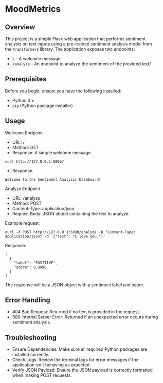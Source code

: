 # MoodMetrics
## Overview

This project is a simple Flask web application that performs sentiment analysis on text inputs using a pre-trained sentiment analysis model from the `transformers` library. The application exposes two endpoints:
- `\` - A welcome message
- `/analyze` - An endpoint to analyze the sentiment of the provided text/

## Prerequisites
Before you begin, ensure you have the following installed:
- Python 3.x
- `pip` (Python package installer)

## Usage
Welcome Endpoint
- URL: /
- Method: GET
- Response: A simple welcome message.
```
curl http://127.0.0.1:5000/
```
- Response:
```
Welcome to the Sentiment Analysis Dashboard!
```
Analyze Endpoint
- URL: /analyze
- Method: POST
- Content-Type: application/json
- Request Body: JSON object containing the text to analyze.

Example request:
```
curl -X POST http://127.0.0.1:5000/analyze -H "Content-Type: application/json" -d '{"text": "I love you."}'
```
Response:
```
[
  {
    "label": "POSITIVE",
    "score": 0.9998
  }
]
```
The response will be a JSON object with a sentiment label and score.

## Error Handling
- 404 Bad Request: Returned if no text is provided in the request.
- 500 Internal Server Error: Returned if an unexpected error occurs during sentiment analysis.

## Troubleshooting
- Ensure Dependencies: Make sure all required Python packages are installed correctly.
- Check Logs: Review the terminal logs for error messages if the application isn't behaving as expected.
- Verify JSON Payload: Ensure the JSON payload is correctly formatted when making POST requests.